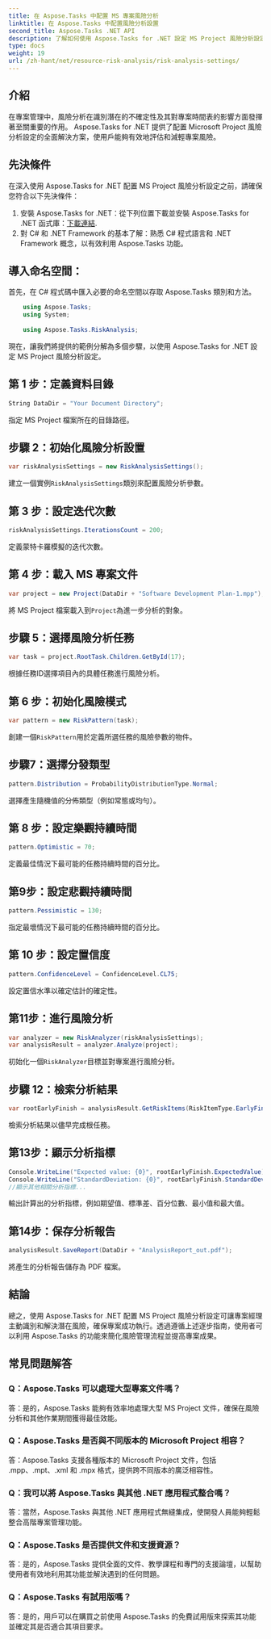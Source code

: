 ```yaml
---
title: 在 Aspose.Tasks 中配置 MS 專案風險分析
linktitle: 在 Aspose.Tasks 中配置風險分析設置
second_title: Aspose.Tasks .NET API
description: 了解如何使用 Aspose.Tasks for .NET 設定 MS Project 風險分析設定。透過先進的風險評估技術提高專案管理效率。
type: docs
weight: 19
url: /zh-hant/net/resource-risk-analysis/risk-analysis-settings/
---
```

## 介紹
在專案管理中，風險分析在識別潛在的不確定性及其對專案時間表的影響方面發揮著至關重要的作用。 Aspose.Tasks for .NET 提供了配置 Microsoft Project 風險分析設定的全面解決方案，使用戶能夠有效地評估和減輕專案風險。
## 先決條件

在深入使用 Aspose.Tasks for .NET 配置 MS Project 風險分析設定之前，請確保您符合以下先決條件：
1. 安裝 Aspose.Tasks for .NET：從下列位置下載並安裝 Aspose.Tasks for .NET 函式庫：[下載連結](https://releases.aspose.com/tasks/net/).
2. 對 C# 和 .NET Framework 的基本了解：熟悉 C# 程式語言和 .NET Framework 概念，以有效利用 Aspose.Tasks 功能。

## 導入命名空間：
首先，在 C# 程式碼中匯入必要的命名空間以存取 Aspose.Tasks 類別和方法。
```csharp
    using Aspose.Tasks;
    using System;
    
    using Aspose.Tasks.RiskAnalysis;
```

現在，讓我們將提供的範例分解為多個步驟，以使用 Aspose.Tasks for .NET 設定 MS Project 風險分析設定。
## 第 1 步：定義資料目錄
```csharp
String DataDir = "Your Document Directory";
```
指定 MS Project 檔案所在的目錄路徑。
## 步驟 2：初始化風險分析設置
```csharp
var riskAnalysisSettings = new RiskAnalysisSettings();
```
建立一個實例`RiskAnalysisSettings`類別來配置風險分析參數。
## 第 3 步：設定迭代次數
```csharp
riskAnalysisSettings.IterationsCount = 200;
```
定義蒙特卡羅模擬的迭代次數。
## 第 4 步：載入 MS 專案文件
```csharp
var project = new Project(DataDir + "Software Development Plan-1.mpp");
```
將 MS Project 檔案載入到`Project`為進一步分析的對象。
## 步驟 5：選擇風險分析任務
```csharp
var task = project.RootTask.Children.GetById(17);
```
根據任務ID選擇項目內的具體任務進行風險分析。
## 第 6 步：初始化風險模式
```csharp
var pattern = new RiskPattern(task);
```
創建一個`RiskPattern`用於定義所選任務的風險參數的物件。
## 步驟7：選擇分發類型
```csharp
pattern.Distribution = ProbabilityDistributionType.Normal;
```
選擇產生隨機值的分佈類型（例如常態或均勻）。
## 第 8 步：設定樂觀持續時間
```csharp
pattern.Optimistic = 70;
```
定義最佳情況下最可能的任務持續時間的百分比。
## 第9步：設定悲觀持續時間
```csharp
pattern.Pessimistic = 130;
```
指定最壞情況下最可能的任務持續時間的百分比。
## 第 10 步：設定置信度
```csharp
pattern.ConfidenceLevel = ConfidenceLevel.CL75;
```
設定置信水準以確定估計的確定性。
## 第11步：進行風險分析
```csharp
var analyzer = new RiskAnalyzer(riskAnalysisSettings);
var analysisResult = analyzer.Analyze(project);
```
初始化一個`RiskAnalyzer`目標並對專案進行風險分析。
## 步驟 12：檢索分析結果
```csharp
var rootEarlyFinish = analysisResult.GetRiskItems(RiskItemType.EarlyFinish).Get(project.RootTask);
```
檢索分析結果以儘早完成根任務。
## 第13步：顯示分析指標
```csharp
Console.WriteLine("Expected value: {0}", rootEarlyFinish.ExpectedValue);
Console.WriteLine("StandardDeviation: {0}", rootEarlyFinish.StandardDeviation);
//顯示其他相關分析指標...
```
輸出計算出的分析指標，例如期望值、標準差、百分位數、最小值和最大值。
## 第14步：保存分析報告
```csharp
analysisResult.SaveReport(DataDir + "AnalysisReport_out.pdf");
```
將產生的分析報告儲存為 PDF 檔案。

## 結論
總之，使用 Aspose.Tasks for .NET 配置 MS Project 風險分析設定可讓專案經理主動識別和解決潛在風險，確保專案成功執行。透過遵循上述逐步指南，使用者可以利用 Aspose.Tasks 的功能來簡化風險管理流程並提高專案成果。
## 常見問題解答
### Q：Aspose.Tasks 可以處理大型專案文件嗎？
答：是的，Aspose.Tasks 能夠有效率地處理大型 MS Project 文件，確保在風險分析和其他作業期間獲得最佳效能。
### Q：Aspose.Tasks 是否與不同版本的 Microsoft Project 相容？
答：Aspose.Tasks 支援各種版本的 Microsoft Project 文件，包括 .mpp、.mpt、.xml 和 .mpx 格式，提供跨不同版本的廣泛相容性。
### Q：我可以將 Aspose.Tasks 與其他 .NET 應用程式整合嗎？
答：當然，Aspose.Tasks 與其他 .NET 應用程式無縫集成，使開發人員能夠輕鬆整合高階專案管理功能。
### Q：Aspose.Tasks 是否提供文件和支援資源？
答：是的，Aspose.Tasks 提供全面的文件、教學課程和專門的支援論壇，以幫助使用者有效地利用其功能並解決遇到的任何問題。
### Q：Aspose.Tasks 有試用版嗎？
答：是的，用戶可以在購買之前使用 Aspose.Tasks 的免費試用版來探索其功能並確定其是否適合其項目要求。